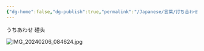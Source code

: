 ```yaml
---
{"dg-home":false,"dg-publish":true,"permalink":"/Japanese/言葉/打ち合わせ/","dgPassFrontmatter":true}
---
```



うちあわせ
碰头

![IMG_20240206_084624.jpg](/img/user/998%20resources/%E7%99%BD%E7%86%8A%E3%82%AB%E3%83%95%E3%82%A7/IMG_20240206_084624.jpg)